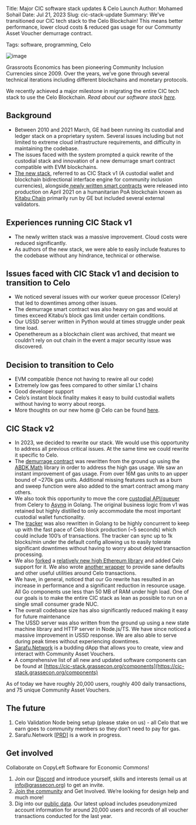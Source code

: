 Title: Major CIC software stack updates & Celo Launch
Author: Mohamed Sohail
Date: Jul 21, 2023
Slug: cic-stack-update
Summary: We've transitioned our CIC tech stack to the Celo Blockchain! This means better performance, lower cloud costs & reduced gas usage for our Communty Asset Voucher demurrage contract. 

Tags: software, programming, Celo

![image](images/blog/cic-stack-update1.webp)

Grassroots Economics has been pioneering Community Inclusion Currencies since 2009. Over the years, we’ve gone through several technical iterations including different blockchains and monetary protocols. 

We recently achieved a major milestone in migrating the entire CIC tech stack to use the Celo Blockchain. *Read about our software stack [here](https://cic-stack.grassecon.org/).*

## Background

* Between 2010 and 2021 March, GE had been running its custodial and ledger stack on a proprietary system. Several issues including but not limited to extreme cloud infrastructure requirements, and difficulty in maintaining the codebase.
* The issues faced with the system prompted a quick rewrite of the custodial stack and innovation of a new demurrage smart contract compatible with EVM blockchains.
* [The new stack](https://github.com/grassrootseconomics/cic-stack-v1), referred to as CIC Stack v1 (A custodial wallet and blockchain bidirectional interface engine for community inclusion currencies), alongside[ newly written smart contracts](https://gitlab.com/cicnet) were released into production on April 2021 on a humanitarian PoA blockchain known as[ Kitabu Chain](https://github.com/grassrootseconomics/kitabu-chain) primarily run by GE but included several external validators.

## Experiences running CIC Stack v1

* The newly written stack was a massive improvement. Cloud costs were reduced significantly.
* As authors of the new stack, we were able to easily include features to the codebase without any hindrance, technical or otherwise.

## Issues faced with CIC Stack v1 and decision to transition to Celo

* We noticed several issues with our worker queue processor (Celery) that led to downtimes among other issues.
* The demurrage smart contract was also heavy on gas and would at times exceed Kitabu’s block gas limit under certain conditions.
* Our USSD server written in Python would at times struggle under peak time load.
* Openethereum as a blockchain client was archived, that meant we couldn’t rely on out chain in the event a major security issue was discovered.

## Decision to transition to Celo

* EVM compatible (hence not having to rewire all our code)
* Extremely low gas fees compared to other similar L1 chains
* Good developer support
* Celo’s instant block finality makes it easy to build custodial wallets without having to worry about reorgs.
* More thoughts on our new home @ Celo can be found [here](https://www.grassrootseconomics.org/celo-ge).

## CIC Stack v2

* In 2023, we decided to rewrite our stack. We would use this opportunity to address all previous critical issues. At the same time we could rewrite it specific to Celo.
* The [demurrage contract](https://git.grassecon.net/cicnet/erc20-demurrage-token) was rewritten from the ground up using the [ABDK Math](https://github.com/abdk-consulting/abdk-libraries-solidity) library in order to address the high gas usage. We saw an instant improvement of gas usage. From over 16M gas units  to an upper bound of ~270k gas units. Additional missing features such as a burn and sweep function were also added to the smart contract among many others.
* We also took this opportunity to move the core [custodial API/queuer](https://github.com/grassrootseconomics/cic-custodial) from Celery to [Asynq](https://github.com/hibiken/asynq) in Golang. The original business logic from v1 was retained but highly distilled to only accommodate the most important custodial wallet functionality.
* The [tracker](https://github.com/grassrootseconomics/cic-chain-events) was also rewritten in Golang to be highly concurrent to keep up with the fast pace of Celo block production (~5 seconds) which could include 100’s of transactions. The tracker can sync up to 1k blocks/min under the default config allowing us to easily tolerate significant downtimes without having to worry about delayed transaction processing.
* We also [forked](https://github.com/grassrootseconomics/w3-celo-patch) a [relatively new high Ethereum library](https://github.com/lmittmann/w3) and added Celo support for it. We also wrote [another wrapper](https://github.com/grassrootseconomics/celoutils) to provide sane defaults and other useful utilities around Celo transactions.
* We have, in general, noticed that our Go rewrite has resulted in an increase in performance and a significant reduction in resource usage. All Go components use less than 50 MB of RAM under high load. One of our goals is to make the entire CIC stack as lean as possible to run on a single small consumer grade NUC.
* The overall codebase size has also significantly reduced making it easy for future maintenance 
* The USSD server was also written from the ground up using a new state machine library and HTTP server in Node.js/TS. We have since noticed a massive improvement in USSD response. We are also able to serve during peak times without experiencing downtimes.
* [Sarafu.Network](https://sarafu.network) is a budding dApp that allows you to create, view and interact with Community Asset Vouchers.
* A comprehensive list of all new and updated  software components can be found at [https://cic-stack.grassecon.org/components](https://cic-stack.grassecon.org/components)

As of today we have roughly 20,000 users, roughly 400 daily transactions, and 75 unique Community Asset Vouchers.

## The future

1. Celo Validation Node being setup (please stake on us) - all Celo that we earn goes to community members so they don’t need to pay for gas.
2. Sarafu.Network [[PRD](https://docs.google.com/document/d/1aqEW2dvbfgndHEgq_9RmyO5RFYnvpp73N7cu7Yt5sT0/edit?usp=sharing)] is a work in progress.

## Get involved

Collaborate on CopyLeft Software for Economic Commons!

1. Join our [Discord](https://discord.gg/DRATkf6M) and introduce yourself, skills and interests (email us at [info@grassecon.org](mailto:info@grassecon.org)) to get an invite.
2. [Join the community](https://www.grassrootseconomics.org/pages/get-involved) and Get Involved. We’re looking for design help and much more!
4. Dig into our [public data](https://reshare.ukdataservice.ac.uk/856593/). Our latest upload includes pseudonymized account information for around 20,000 users and records of all voucher transactions conducted for the last year.